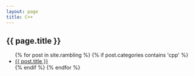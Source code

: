 ```yaml
---
layout: page
title: C++
---
```


<section>
<h1>{{ page.title }}</h1>
<ul>
{% for post in site.rambling %}
  {% if post.categories contains 'cpp' %}
    <li>
      <a href="{{ post.url }}">{{ post.title }}</a>
    </li>
  {% endif %}
{% endfor %}
</ul>
</section>